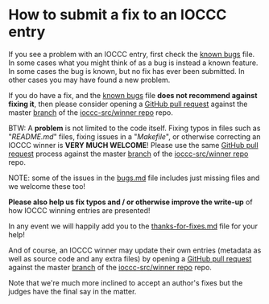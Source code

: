 # How to submit a fix to an IOCCC entry

If you see a problem with an IOCCC entry, first check the [known bugs](bugs.md)
file.  In some cases what you might think of as a bug is instead a known
feature.  In some cases the bug is known, but no fix has ever been submitted.
In other cases you may have found a new problem.

If you do have a fix, and the [known bugs](bugs.md) file **does not recommend
against fixing it**, then please consider opening a [GitHub pull
request](https://github.com/ioccc-src/winner/pulls) against the master
[branch](https://github.com/ioccc-src/winner/branches) of the [ioccc-src/winner
repo](https://github.com/ioccc-src/winner) repo.

BTW: A **problem** is not limited to the code itself.  Fixing typos in files
such as "_README.md_" files, fixing issues in a "_Makefile_", or otherwise
correcting an IOCCC winner is **VERY MUCH WELCOME**!  Please use the same
[GitHub pull request](https://github.com/ioccc-src/winner/pulls) process against
the master [branch](https://github.com/ioccc-src/winner/branches) of the
[ioccc-src/winner repo](https://github.com/ioccc-src/winner) repo.

NOTE: some of the issues in the [bugs.md](/bugs.md) file includes just missing
files and we welcome these too!

**Please also help us fix typos and / or otherwise improve the write-up** of how
IOCCC winning entries are presented!

In any event we will happily add you to the
[thanks-for-fixes.md](/thanks-for-fixes.md) file for your help!

And of course, an IOCCC winner may update their own entries
(metadata as well as source code and any extra files) by opening a
[GitHub pull request](https://github.com/ioccc-src/winner/pulls)
against the master [branch](https://github.com/ioccc-src/winner/branches)
of the [ioccc-src/winner repo](https://github.com/ioccc-src/winner)
repo.

Note that we're much more inclined to accept an author's fixes but the judges
have the final say in the matter.


